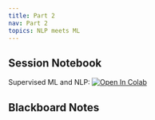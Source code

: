 ```yaml
---
title: Part 2 
nav: Part 2
topics: NLP meets ML
---
```




## Session Notebook
Supervised ML and NLP: [![Open In Colab](https://colab.research.google.com/assets/colab-badge.svg)](https://nbviewer.jupyter.org/github/RJuro/nlp-intro-cuny/blob/master/notebooks/Intro_to_nlp_and_supervised_tasks.ipynb)

## Blackboard Notes



